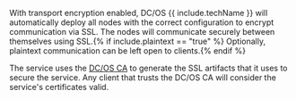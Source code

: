 With transport encryption enabled, DC/OS {{ include.techName }} will automatically deploy all nodes with the correct configuration to encrypt communication via SSL. The nodes will communicate securely between themselves using SSL.{% if include.plaintext == "true" %} Optionally, plaintext communication can be left open to clients.{% endif %}

The service uses the [DC/OS CA](https://docs.mesosphere.com/latest/security/ent/tls-ssl/) to generate the SSL artifacts that it uses to secure the service. Any client that trusts the DC/OS CA will consider the service's certificates valid.
